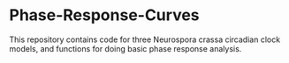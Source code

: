 # Phase-Response-Curves
This repository contains code for three Neurospora crassa circadian clock models, and functions for doing basic phase response analysis.
